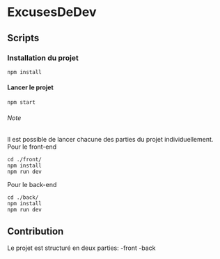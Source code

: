 # ExcusesDeDev
 
## Scripts

### Installation du projet
```
npm install
```

#### Lancer le projet
```
npm start
```

###### Note

Il est possible de lancer chacune des parties du projet individuellement. <br>
Pour le front-end 
```
cd ./front/
npm install
npm run dev
```

Pour le back-end 
```
cd ./back/
npm install
npm run dev
```

## Contribution

Le projet est structuré en deux parties:
 -front 
 -back
